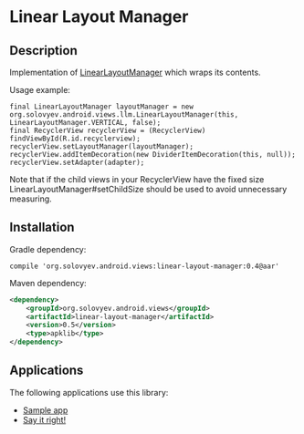 # Linear Layout Manager

## Description
Implementation of [LinearLayoutManager](https://developer.android.com/reference/android/support/v7/widget/LinearLayoutManager.html) which wraps its contents.

Usage example:
<pre><code>final LinearLayoutManager layoutManager = new org.solovyev.android.views.llm.LinearLayoutManager(this, LinearLayoutManager.VERTICAL, false);
final RecyclerView recyclerView = (RecyclerView) findViewById(R.id.recyclerview);
recyclerView.setLayoutManager(layoutManager);
recyclerView.addItemDecoration(new DividerItemDecoration(this, null));
recyclerView.setAdapter(adapter);</code></pre>

Note that if the child views in your RecyclerView have the fixed size LinearLayoutManager#setChildSize should be used
to avoid unnecessary measuring.

## Installation
Gradle dependency:
<pre><code>compile 'org.solovyev.android.views:linear-layout-manager:0.4@aar'</code></pre>
Maven dependency:
```xml
<dependency>
    <groupId>org.solovyev.android.views</groupId>
    <artifactId>linear-layout-manager</artifactId>
    <version>0.5</version>
    <type>apklib</type>
</dependency>
```

## Applications

The following applications use this library:
* [Sample app](https://oss.sonatype.org/content/repositories/releases/org/solovyev/android/views/linear-layout-manager-app/)
* [Say it right!](https://play.google.com/store/apps/details?id=org.solovyev.android.dictionary.forvo)
